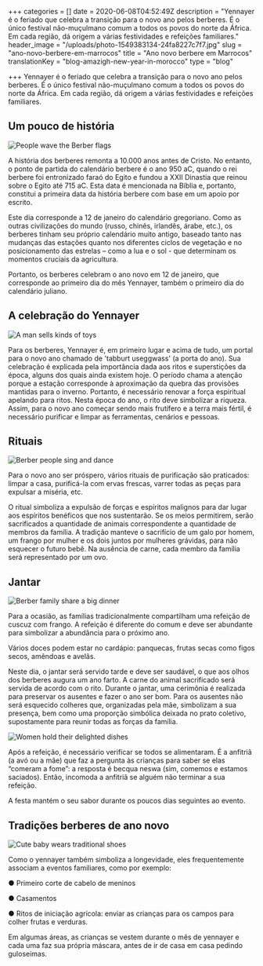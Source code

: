 +++
categories = []
date = 2020-06-08T04:52:49Z
description = "Yennayer é o feriado que celebra a transição para o novo ano pelos berberes. É o único festival não-muçulmano comum a todos os povos do norte da África. Em cada região, dá origem a várias festividades e refeições familiares."
header_image = "/uploads/photo-1549383134-24fa8227c7f7.jpg"
slug = "ano-novo-berbere-em-marrocos"
title = "Ano novo berbere em Marrocos"
translationKey = "blog-amazigh-new-year-in-morocco"
type = "blog"

+++
Yennayer é o feriado que celebra a transição para o novo ano pelos berberes. É o único festival não-muçulmano comum a todos os povos do norte da África. Em cada região, dá origem a várias festividades e refeições familiares.

## **Um pouco de história**

![People wave the Berber flags](/uploads/9-1.jpg "People wave the Berber flags")

A história dos berberes remonta a 10.000 anos antes de Cristo. No entanto, o ponto de partida do calendário berbere é o ano 950 aC, quando o rei berbere foi entronizado faraó do Egito e fundou a XXII Dinastia que reinou sobre o Egito até 715 aC. Esta data é mencionada na Bíblia e, portanto, constitui a primeira data da história berbere com base em um apoio por escrito.

Este dia corresponde a 12 de janeiro do calendário gregoriano. Como as outras civilizações do mundo (russo, chinês, irlandês, árabe, etc.), os berberes tinham seu próprio calendário muito antigo, baseado tanto nas mudanças das estações quanto nos diferentes ciclos de vegetação e no posicionamento das estrelas – como a lua e o sol - que determinam os momentos cruciais da agricultura.

Portanto, os berberes celebram o ano novo em 12 de janeiro, que corresponde ao primeiro dia do mês Yennayer, também o primeiro dia do calendário juliano.

## **A celebração do Yennayer**

![A man sells kinds of toys](/uploads/4-1.jpeg "A man sells kinds of toys")

Para os berberes, Yennayer é, em primeiro lugar e acima de tudo, um portal para o novo ano chamado de 'tabburt useggwass' (a porta do ano). Sua celebração é explicada pela importância dada aos ritos e superstições da época, alguns dos quais ainda existem hoje. O período chama a atenção porque a estação corresponde à aproximação da quebra das provisões mantidas para o inverno. Portanto, é necessário renovar a força espiritual apelando para ritos. Nesta época do ano, o rito deve simbolizar a riqueza. Assim, para o novo ano começar sendo mais frutífero e a terra mais fértil, é necessário purificar e limpar as ferramentas, cenários e pessoas.

## **Rituais**

![Berber people sing and dance](/uploads/7.jpg "Berber people sing and dance")

Para o novo ano ser próspero, vários rituais de purificação são praticados: limpar a casa, purificá-la com ervas frescas, varrer todas as peças para expulsar a miséria, etc.

O ritual simboliza a expulsão de forças e espíritos malignos para dar lugar aos espíritos benéficos que nos sustentarão. Se os meios permitirem, serão sacrificados a quantidade de animais correspondente a quantidade de membros da família. A tradição manteve o sacrifício de um galo por homem, um frango por mulher e os dois juntos por mulheres grávidas, para não esquecer o futuro bebê. Na ausência de carne, cada membro da família será representado por um ovo.

## **Jantar**

![Berber family share a big dinner](/uploads/8-1.jpg "Berber family share a big dinner")

Para a ocasião, as famílias tradicionalmente compartilham uma refeição de cuscuz com frango. A refeição é diferente do comum e deve ser abundante para simbolizar a abundância para o próximo ano.

Vários doces podem estar no cardápio: panquecas, frutas secas como figos secos, amêndoas e avelãs.

Neste dia, o jantar será servido tarde e deve ser saudável, o que aos olhos dos berberes augura um ano farto. A carne do animal sacrificado será servida de acordo com o rito. Durante o jantar, uma cerimônia é realizada para preservar os ausentes e fazer o ano ser bom. Para os ausentes não será esquecido colheres que, organizadas pela mãe, simbolizam a sua presença, bem como uma proporção simbólica deixada no prato coletivo, supostamente para reunir todas as forças da família.

![Women hold their delighted dishes](/uploads/10-1.jpg "Women hold their delighted dishes")

Após a refeição, é necessário verificar se todos se alimentaram. É a anfitriã (a avó ou a mãe) que faz a pergunta às crianças para saber se elas “comeram a fome”: a resposta é becqua neswa (sim, comemos e estamos saciados). Então, incomoda a anfitriã se alguém não terminar a sua refeição.

A festa mantém o seu sabor durante os poucos dias seguintes ao evento.

## **Tradições berberes de ano novo**

![Cute baby wears traditional shoes](/uploads/berber-wedding-photographer-7-1.jpg "Cute baby wears traditional shoes")

Como o yennayer também simboliza a longevidade, eles frequentemente associam a eventos familiares, como por exemplo:

● Primeiro corte de cabelo de meninos

● Casamentos

● Ritos de iniciação agrícola: enviar as crianças para os campos para colher frutas e verduras.

Em algumas áreas, as crianças se vestem durante o mês de yennayer e cada uma faz sua própria máscara, antes de ir de casa em casa pedindo guloseimas.